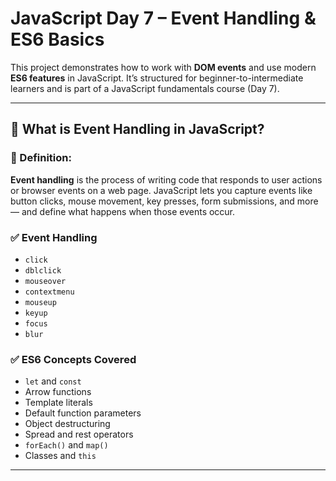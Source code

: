 # JavaScript Day 7 – Event Handling & ES6 Basics

This project demonstrates how to work with **DOM events** and use modern **ES6 features** in JavaScript. It’s structured for beginner-to-intermediate learners and is part of a JavaScript fundamentals course (Day 7).

---

## 📌 What is Event Handling in JavaScript?

### 🔹 Definition:
**Event handling** is the process of writing code that responds to user actions or browser events on a web page. JavaScript lets you capture events like button clicks, mouse movement, key presses, form submissions, and more — and define what happens when those events occur.


### ✅ Event Handling

- `click`
- `dblclick`
- `mouseover`
- `contextmenu`
- `mouseup`
- `keyup`
- `focus`
- `blur`

### ✅ ES6 Concepts Covered

- `let` and `const`
- Arrow functions
- Template literals
- Default function parameters
- Object destructuring
- Spread and rest operators
- `forEach()` and `map()`
- Classes and `this`

---
